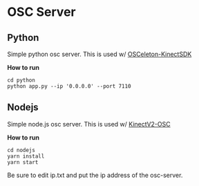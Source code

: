 OSC Server
==========

Python
------

Simple python osc server.  This is used w/ [OSCeleton-KinectSDK](https://github.com/Zillode/OSCeleton-KinectSDK/)

**How to run**
```
cd python
python app.py --ip '0.0.0.0' --port 7110
```
Nodejs
------

Simple node.js osc server.  This is used w/ [KinectV2-OSC](https://github.com/microcosm/KinectV2-OSC)

**How to run**
```
cd nodejs
yarn install
yarn start
```

Be sure to edit ip.txt and put the ip address of the osc-server.
